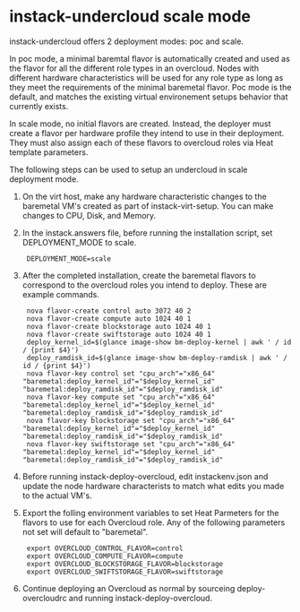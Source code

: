 instack-undercloud scale mode
=============================

instack-undercloud offers 2 deployment modes: poc and scale.

In poc mode, a minimal baremtal flavor is automatically created and used as
the flavor for all the different role types in an overcloud. Nodes with
different hardware characteristics will be used for any role type as long as
they meet the requirements of the minimal baremetal flavor. Poc mode is the
default, and matches the existing virtual environement setups behavior that
currently exists.

In scale mode, no initial flavors are created. Instead, the deployer must
create a flavor per hardware profile they intend to use in their deployment.
They must also assign each of these flavors to overcloud roles via Heat
template parameters.

The following steps can be used to setup an undercloud in scale deployment
mode.

1. On the virt host, make any hardware characteristic changes to the baremetal
VM's created as part of instack-virt-setup. You can make changes to CPU, Disk,
and Memory.

2. In the instack.answers file, before running the installation script, set
DEPLOYMENT_MODE to scale.

        DEPLOYMENT_MODE=scale

3. After the completed installation, create the baremetal flavors to correspond
to the overcloud roles you intend to deploy. These are example commands.

        nova flavor-create control auto 3072 40 2
        nova flavor-create compute auto 1024 40 1
        nova flavor-create blockstorage auto 1024 40 1
        nova flavor-create swiftstorage auto 1024 40 1
        deploy_kernel_id=$(glance image-show bm-deploy-kernel | awk ' / id / {print $4}')
        deploy_ramdisk_id=$(glance image-show bm-deploy-ramdisk | awk ' / id / {print $4}')
        nova flavor-key control set "cpu_arch"="x86_64" "baremetal:deploy_kernel_id"="$deploy_kernel_id" "baremetal:deploy_ramdisk_id"="$deploy_ramdisk_id"
        nova flavor-key compute set "cpu_arch"="x86_64" "baremetal:deploy_kernel_id"="$deploy_kernel_id" "baremetal:deploy_ramdisk_id"="$deploy_ramdisk_id"
        nova flavor-key blockstorage set "cpu_arch"="x86_64" "baremetal:deploy_kernel_id"="$deploy_kernel_id" "baremetal:deploy_ramdisk_id"="$deploy_ramdisk_id"
        nova flavor-key swiftstorage set "cpu_arch"="x86_64" "baremetal:deploy_kernel_id"="$deploy_kernel_id" "baremetal:deploy_ramdisk_id"="$deploy_ramdisk_id"

4. Before running instack-deploy-overcloud, edit instackenv.json and update the
node hardware characterists to match what edits you made to the actual VM's.

5. Export the folling environment variables to set Heat Parmeters for the
flavors to use for each Overcloud role. Any of the following parameters not set
will default to "baremetal".

        export OVERCLOUD_CONTROL_FLAVOR=control
        export OVERCLOUD_COMPUTE_FLAVOR=compute
        export OVERCLOUD_BLOCKSTORAGE_FLAVOR=blockstorage
        export OVERCLOUD_SWIFTSTORAGE_FLAVOR=swiftstorage

6. Continue deploying an Overcloud as normal by sourceing deploy-overcloudrc
and running instack-deploy-overcloud.
